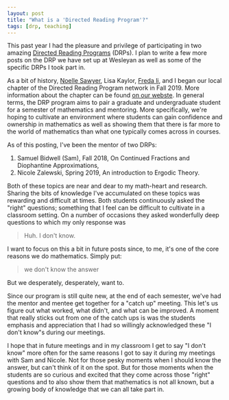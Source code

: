```yaml
---
layout: post
title: "What is a 'Directed Reading Program'?"
tags: [drp, teaching]
---
```


This past year I had the pleasure and privilege of participating in two amazing [Directed Reading Programs][drp] (DRPs). I plan to write a few more posts on the DRP we have set up at Wesleyan as well as some of the specific DRPs I took part in.

As a bit of history, [Noelle Sawyer][noelle], Lisa Kaylor, [Freda li][freda], and I began our local chapter of the Directed Reading Program network in Fall 2019. More information about the chapter can be found [on our webste][wes drp]. In general terms, the DRP program aims to pair a graduate and undergraduate student for a semester of mathematics and mentoring. More specifically, we're hoping to cultivate an environment where students can gain confidence and ownership in mathematics as well as showing them that there is far more to the world of mathematics than what one typically comes across in courses.

As of this posting, I've been the mentor of two DRPs:

1. Samuel Bidwell (Sam), Fall 2018, On Continued Fractions and Diophantine Approximations,
2. Nicole Zalewski, Spring 2019, An introduction to Ergodic Theory.

Both of these topics are near and dear to my math-heart and research. Sharing the bits of knowledge I've accumulated on these topics was rewarding and difficult at times. Both students continuously asked the "right" questions; something that I feel can be difficult to cultivate in a classroom setting. On a number of occasions they asked wonderfully deep questions to which my only response was

> Huh. I don't know.

I want to focus on this a bit in future posts since, to me, it's one of the core reasons we do mathematics. Simply put: 
> we don't know the answer

But we desperately, desperately, want to. 

Since our program is still quite new, at the end of each semester, we've had the mentor and mentee get together for a "catch up" meeting. This let's us figure out what worked, what didn't, and what can be improved. A moment that really sticks out from one of the catch ups is was the students emphasis and appreciation that I had so willingly acknowledged these "I don't know"s during our meetings. 

I hope that in future meetings and in my classroom I get to say "I don't know" more often for the same reasons I got to say it during my meetings with Sam and Nicole. Not for those pesky moments when I should know the answer, but can't think of it on the spot. But for those moments when the students are so curious and excited that they come across those "right" questions and to also show them that mathematics is not all known, but a growing body of knowledge that we can all take part in.

[noelle]: https://www.noellesawyer.com/
[wes drp]: https://drp.site.wesleyan.edu
[freda]: https://lifreda.com
[drp]: https://www.drp-network.org
